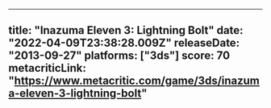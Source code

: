 
---
title: "Inazuma Eleven 3: Lightning Bolt"
date: "2022-04-09T23:38:28.009Z"
releaseDate: "2013-09-27"
platforms: ["3ds"]
score: 70
metacriticLink: "https://www.metacritic.com/game/3ds/inazuma-eleven-3-lightning-bolt"
---

